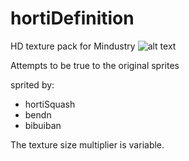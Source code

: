# hortiDefinition
HD texture pack for Mindustry
![alt text](https://media.discordapp.net/attachments/391020510269669378/966691138889195571/hail4096.png?width=300&height=300)

Attempts to be true to the original sprites

sprited by:

- hortiSquash
- bendn
- bibuiban

The texture size multiplier is variable.
